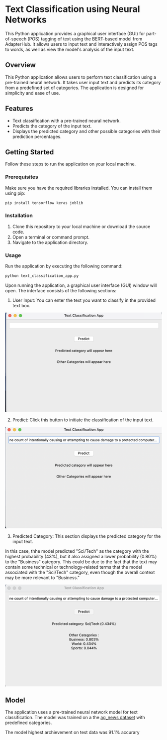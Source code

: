 # Text Classification using Neural Networks
This Python application provides a graphical user interface (GUI) for part-of-speech (POS) tagging of text using the BERT-based model from AdapterHub. It allows users to input text and interactively assign POS tags to words, as well as view the model's analysis of the input text.

## Overview
This Python application allows users to perform text classification using a pre-trained neural network. It takes user input text and predicts its category from a predefined set of categories. The application is designed for simplicity and ease of use.

## Features
- Text classification with a pre-trained neural network.
- Predicts the category of the input text.
- Displays the predicted category and other possible categories with their prediction percentages.

## Getting Started
Follow these steps to run the application on your local machine.

### Prerequisites
Make sure you have the required libraries installed. You can install them using pip:

```bash
pip install tensorflow keras joblib
```
### Installation
1. Clone this repository to your local machine or download the source code.
2. Open a terminal or command prompt.
3. Navigate to the application directory.

### Usage
Run the application by executing the following command:

```bash
python text_classification_app.py
```

Upon running the application, a graphical user interface (GUI) window will open. The interface consists of the following sections:

1. User Input: You can enter the text you want to classify in the provided text box.

<img src="https://github.com/gonzalovaldenebro/NaturalLanguageProcessing-Portfolio/blob/main/Part%205%20-%20Neural%20Network%20for%20NLP/Project/Images/InitialPage.png" alt="Alt text" width="600"/>

2. Predict: Click this button to initiate the classification of the input text.

<img src="https://github.com/gonzalovaldenebro/NaturalLanguageProcessing-Portfolio/blob/main/Part%205%20-%20Neural%20Network%20for%20NLP/Project/Images/Predict.png" alt="Alt text" width="600"/>

3. Predicted Category: This section displays the predicted category for the input text.

In this case, thhe model predicted "Sci/Tech" as the category with the highest probability (43%), but it also assigned a lower probability (0.80%) to the "Business" category. This could be due to the fact that the text may contain some technical or technology-related terms that the model associated with the "Sci/Tech" category, even though the overall context may be more relevant to "Business."

<img src="https://github.com/gonzalovaldenebro/NaturalLanguageProcessing-Portfolio/blob/main/Part%205%20-%20Neural%20Network%20for%20NLP/Project/Images/prediction%20.png" alt="Alt text" width="600"/>

## Model
The application uses a pre-trained neural network model for text classification. The model was trained on a the [ag_news dataset](https://huggingface.co/datasets/ag_news/viewer/default/train?p=4&row=442) with predefined categories.

The model highest archievement on test data was 91.1% accurary























